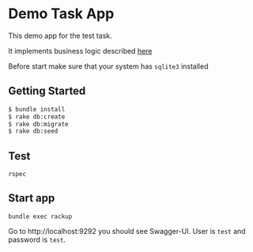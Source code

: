 Demo Task App
=============

This demo app for the test task.

It implements business logic described [here](https://gist.github.com/stevermeister/ae24e05a8f312e8a779bf3110a290e3d)

Before start make sure that your system has `sqlite3` installed

## Getting Started
```bash
$ bundle install
$ rake db:create
$ rake db:migrate
$ rake db:seed
```

## Test

```
rspec
```

## Start app

```
bundle exec rackup
```

Go to http://localhost:9292 you should see Swagger-UI. User is `test` and password is `test`.

